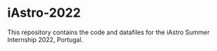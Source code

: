 # iAstro-2022

This repository contains the code and datafiles for the iAstro Summer Internship 2022, Portugal.
